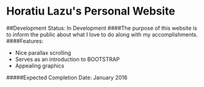 # Horatiu Lazu's Personal Website
##Development Status: In Development
####The purpose of this website is to inform the public about what I love to do along with my accomplishments.
####Features:
* Nice parallax scrolling
* Serves as an introduction to BOOTSTRAP
* Appealing graphics

#####Expected Completion Date: January 2016